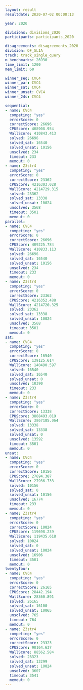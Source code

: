```yaml
---
layout: result
resultdate: 2020-07-02 00:00:13

year: 2020

divisions: divisions_2020
participants: participants_2020

disagreements: disagreements_2020
division: QF_SLIA
track: track_single_query
n_benchmarks: 26930
time_limit: 1200
mem_limit: 60

winner_seq: CVC4
winner_par: CVC4
winner_sat: CVC4
winner_unsat: CVC4
winner_24s: CVC4

sequential:
- name: CVC4
  competing: "yes"
  errorScore: 0
  correctScore: 26696
  CPUScore: 408908.954
  WallScore: 410843.413
  solved: 26696
  solved_sat: 16540
  solved_unsat: 10156
  unsolved: 234
  timeout: 233
  memout: 0
- name: Z3str4
  competing: "yes"
  errorScore: 0
  correctScore: 23362
  CPUScore: 4216303.028
  WallScore: 4214729.315
  solved: 23362
  solved_sat: 13338
  solved_unsat: 10024
  unsolved: 3568
  timeout: 3501
  memout: 0
parallel:
- name: CVC4
  competing: "yes"
  errorScore: 0
  correctScore: 26696
  CPUScore: 409225.784
  WallScore: 410833.113
  solved: 26696
  solved_sat: 16540
  solved_unsat: 10156
  unsolved: 234
  timeout: 233
  memout: 0
- name: Z3str4
  competing: "yes"
  errorScore: 0
  correctScore: 23362
  CPUScore: 4216352.488
  WallScore: 4214720.325
  solved: 23362
  solved_sat: 13338
  solved_unsat: 10024
  unsolved: 3568
  timeout: 3501
  memout: 0
sat:
- name: CVC4
  competing: "yes"
  errorScore: 0
  correctScore: 16540
  CPUScore: 139125.614
  WallScore: 140490.597
  solved: 16540
  solved_sat: 16540
  solved_unsat: 0
  unsolved: 10390
  timeout: 233
  memout: 0
- name: Z3str4
  competing: "yes"
  errorScore: 0
  correctScore: 13338
  CPUScore: 3868493.019
  WallScore: 3867185.064
  solved: 13338
  solved_sat: 13338
  solved_unsat: 0
  unsolved: 13592
  timeout: 3501
  memout: 0
unsat:
- name: CVC4
  competing: "yes"
  errorScore: 0
  correctScore: 10156
  CPUScore: 27694.387
  WallScore: 27936.733
  solved: 10156
  solved_sat: 0
  solved_unsat: 10156
  unsolved: 16774
  timeout: 233
  memout: 0
- name: Z3str4
  competing: "yes"
  errorScore: 0
  correctScore: 10024
  CPUScore: 119698.239
  WallScore: 119435.618
  solved: 10024
  solved_sat: 0
  solved_unsat: 10024
  unsolved: 16906
  timeout: 3501
  memout: 0
twentyfour:
- name: CVC4
  competing: "yes"
  errorScore: 0
  correctScore: 26165
  CPUScore: 28442.194
  WallScore: 28360.891
  solved: 26165
  solved_sat: 16100
  solved_unsat: 10065
  unsolved: 765
  timeout: 764
  memout: 0
- name: Z3str4
  competing: "yes"
  errorScore: 0
  correctScore: 23323
  CPUScore: 90164.637
  WallScore: 88562.584
  solved: 23323
  solved_sat: 13299
  solved_unsat: 10024
  unsolved: 3607
  timeout: 3541
  memout: 0
---
```

